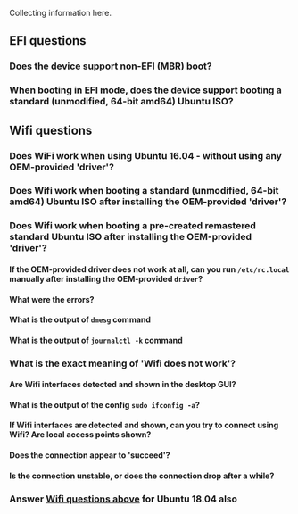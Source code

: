 Collecting information here.

## EFI questions
### Does the device support non-EFI (MBR) boot?

### When booting in EFI mode, does the device support booting a **standard** (unmodified, 64-bit amd64)  Ubuntu ISO?

## Wifi questions
### Does WiFi work when using Ubuntu 16.04 - without using any OEM-provided 'driver'?

### Does Wifi work when booting a **standard** (unmodified, 64-bit amd64) Ubuntu ISO after installing the OEM-provided 'driver'?

### Does Wifi work when booting a **pre-created remastered standard** Ubuntu ISO after installing the OEM-provided 'driver'?

#### If the OEM-provided driver does not work at all, can you run ```/etc/rc.local``` manually after installing the OEM-provided ```driver```?
#### What were the errors?
#### What is the output of ```dmesg``` command
#### What is the output of ```journalctl -k``` command

### What is the exact meaning of 'Wifi does not work'?
#### Are Wifi interfaces detected and shown in the desktop GUI?
#### What is the output of the config ```sudo ifconfig -a```?
#### If Wifi interfaces are detected and shown, can you try to connect using Wifi? Are local access points shown?
#### Does the connection appear to 'succeed'?
#### Is the connection unstable, or does the connection drop after a while?

### Answer [Wifi questions above]() for Ubuntu 18.04 also

